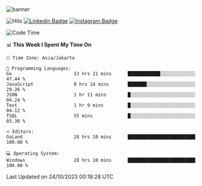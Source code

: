![banner](https://readme-typing-svg.herokuapp.com/?lines=Hello,+There!+👋;This+is+ryanbekhen....;Nice+to+meet+you!&center=false)

![Hits](https://hits.seeyoufarm.com/api/count/incr/badge.svg?url=https%3A%2F%2Fgithub.com%2Fryanbekhen%2Fhit-counter&count_bg=%2379C83D&title_bg=%23555555&icon=github.svg&icon_color=%23E7E7E7&title=Provile+views&edge_flat=true)
[![Linkedin Badge](https://img.shields.io/badge/-LinkedIn-0e76a8?style=flat-square&logo=Linkedin&logoColor=white)](https://linkedin.com/in/ryanbekhen)
[![Instagram Badge](https://img.shields.io/badge/-Instagram-e4405f?style=flat-square&logo=Instagram&logoColor=white)](https://instagram.com/ryanbekhen.dev/)

<!--START_SECTION:waka-->
![Code Time](http://img.shields.io/badge/Code%20Time-707%20hrs-blue)

📊 **This Week I Spent My Time On** 

```text
🕑︎ Time Zone: Asia/Jakarta

💬 Programming Languages: 
Go                       13 hrs 21 mins      ████████████░░░░░░░░░░░░░   47.44 % 
JavaScript               8 hrs 14 mins       ███████░░░░░░░░░░░░░░░░░░   29.26 % 
JSON                     1 hr 11 mins        █░░░░░░░░░░░░░░░░░░░░░░░░   04.24 % 
Text                     1 hr 9 mins         █░░░░░░░░░░░░░░░░░░░░░░░░   04.12 % 
TSQL                     55 mins             █░░░░░░░░░░░░░░░░░░░░░░░░   03.30 % 

🔥 Editors: 
GoLand                   28 hrs 10 mins      █████████████████████████   100.00 % 

💻 Operating System: 
Windows                  28 hrs 10 mins      █████████████████████████   100.00 % 
```


 Last Updated on 24/10/2023 00:18:28 UTC
<!--END_SECTION:waka-->
